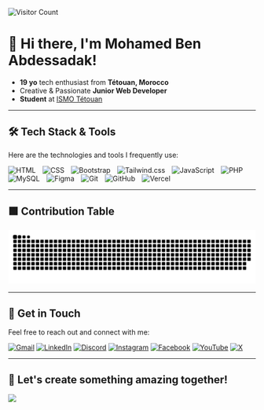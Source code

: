 ![Visitor Count](https://komarev.com/ghpvc/?username=med6ba&color=blue)
<h1>👋 Hi there, I'm Mohamed Ben Abdessadak!</h1>

- **19 yo** tech enthusiast from **Tétouan, Morocco**
- Creative & Passionate **Junior Web Developer**
- **Student** at <a href="https://www.ismo.ma">ISMO Tétouan</a>

---

## 🛠️ Tech Stack & Tools
Here are the technologies and tools I frequently use:

<img src="https://img.shields.io/badge/-%23E34F26.svg?logo=html5&logoColor=white" alt="HTML" width="50" style="display:inline; margin-right:10px;">
<img src="https://img.shields.io/badge/-1572B6?logo=css3&logoColor=fff" alt="CSS" width="50" style="display:inline; margin-right:10px;">
<img src="https://img.shields.io/badge/-7952B3?logo=bootstrap&logoColor=fff" alt="Bootstrap" width="50" style="display:inline; margin-right:10px;">
<img src="https://img.shields.io/badge/-%2306B6D4.svg?logo=tailwind-css&logoColor=white" alt="Tailwind.css" width="50" style="display:inline; margin-right:10px;">
<img src="https://img.shields.io/badge/-F7DF1E?logo=javascript&logoColor=000" alt="JavaScript" width="50" style="display:inline; margin-right:10px;">
<img src="https://img.shields.io/badge/-%23777BB4.svg?&logo=php&logoColor=white" alt="PHP" width="50" style="display:inline; margin-right:10px;">
<img src="https://img.shields.io/badge/-4479A1?logo=mysql&logoColor=fff" alt="MySQL" width="50" style="display:inline; margin-right:10px;">
<img src="https://img.shields.io/badge/-F24E1E?logo=figma&logoColor=white" alt="Figma" width="50" style="display:inline; margin-right:10px;">
<img src="https://img.shields.io/badge/-F05032?logo=git&logoColor=fff" alt="Git" width="50" style="display:inline; margin-right:10px;">
<img src="https://img.shields.io/badge/-%23121011.svg?logo=github&logoColor=white" alt="GitHub" width="50" style="display:inline; margin-right:10px;">
<img src="https://img.shields.io/badge/-%23000000.svg?logo=vercel&logoColor=white" alt="Vercel" width="50" style="display:inline;">



<!--
[![HTML](https://img.shields.io/badge/-%23E34F26.svg?logo=html5&logoColor=white)](#)
[![CSS](https://img.shields.io/badge/-1572B6?logo=css3&logoColor=fff)](#)
[![Bootstrap](https://img.shields.io/badge/-7952B3?logo=bootstrap&logoColor=fff)](#)
[![Tailwind.css](https://img.shields.io/badge/-%2306B6D4.svg?logo=tailwind-css&logoColor=white)](#)
[![JavaScript](https://img.shields.io/badge/-F7DF1E?logo=javascript&logoColor=000)](#)
[![PHP](https://img.shields.io/badge/-%23777BB4.svg?&logo=php&logoColor=white)](#)
[![MySQL](https://img.shields.io/badge/-4479A1?logo=mysql&logoColor=fff)](#)
[![Figma](https://img.shields.io/badge/-F24E1E?logo=figma&logoColor=white)](#)
[![Git](https://img.shields.io/badge/-F05032?logo=git&logoColor=fff)](#)
[![GitHub](https://img.shields.io/badge/-%23121011.svg?logo=github&logoColor=white)](https://github.com/med6ba)
[![Vercel](https://img.shields.io/badge/-%23000000.svg?logo=vercel&logoColor=white)](#) -->

<!--
[![GitLab](https://img.shields.io/badge/GitLab-FC6D26?logo=gitlab&logoColor=fff)](https://gitlab.com/med6ba)
[![VS Code](https://custom-icon-badges.demolab.com/badge/VS%20Code-0078d7.svg?logo=vsc&logoColor=white)](#)
[![Linux](https://img.shields.io/badge/Linux-FCC624?logo=linux&logoColor=black)](#)
[![Canva](https://img.shields.io/badge/Canva-%2300C4CC.svg?&logo=Canva&logoColor=white)](#)
[![Netlify](https://img.shields.io/badge/Netlify-%23000000.svg?logo=netlify&logoColor=#00C7B7)](#)
[![Sass](https://img.shields.io/badge/Sass-C69?logo=sass&logoColor=fff)](#)
[![React.js](https://img.shields.io/badge/React.js-%2320232a.svg?logo=react&logoColor=%2361DAFB)](#)
[![NodeJS](https://img.shields.io/badge/Node.js-6DA55F?logo=node.js&logoColor=white)](#)
[![Next.js](https://img.shields.io/badge/Next.js-black?logo=next.js&logoColor=white)](#)
[![Vite](https://img.shields.io/badge/Vite-646CFF?logo=vite&logoColor=fff)](#)
[![WordPress](https://img.shields.io/badge/WordPress-%2321759B.svg?logo=wordpress&logoColor=white)](#)
![Elementor](https://img.shields.io/badge/Elementor-92003B?logo=elementor&logoColor=white)


[![Linux](https://img.shields.io/badge/Linux-FCC624?logo=linux&logoColor=black)](#)
[![Bash](https://img.shields.io/badge/Bash-4EAA25?logo=gnubash&logoColor=fff)](#)

![Top Langs](https://github-readme-stats.vercel.app/api/top-langs/?username=med6ba&hide_progress=true&theme=dark)
-->

---

## 🟩 Contribution Table
<img  src="https://raw.githubusercontent.com/Elanza-48/Elanza-48/main/resources/img/github-contribution-grid-snake.svg"/>

---

## 💬 Get in Touch
Feel free to reach out and connect with me:

[![Gmail](https://img.shields.io/badge/med6ba@gmail.com-D14836?logo=gmail&logoColor=white)](mailto:med6ba@gmail.com)
[![LinkedIn](https://custom-icon-badges.demolab.com/badge/LinkedIn-0A66C2?logo=linkedin-white&logoColor=fff)](https://linkedin.com/in/med6ba)
[![Discord](https://img.shields.io/badge/Discord-%235865F2.svg?&logo=discord&logoColor=white)](https://discord.gg/jtzbBmJDPA)
[![Instagram](https://img.shields.io/badge/Instagram-%23E4405F.svg?logo=Instagram&logoColor=white)](https://instagram.com/medba.dev)
[![Facebook](https://img.shields.io/badge/Facebook-%231877F2.svg?logo=Facebook&logoColor=white)](https://facebook.com/med6ba)
[![YouTube](https://img.shields.io/badge/YouTube-%23FF0000.svg?logo=YouTube&logoColor=white)](https://www.youtube.com/@med6ba)
[![X](https://img.shields.io/badge/X-%23000000.svg?logo=X&logoColor=white)](https://x.com/med6ba)

---

<h2>🚀 Let's create something amazing together!</h2>
<img src="https://media4.giphy.com/media/v1.Y2lkPTc5MGI3NjExazhkOXR0bDJlMWljODdxbmI5azUwN3prbHRvNjhjNmRwemM2MnQ0NiZlcD12MV9pbnRlcm5hbF9naWZfYnlfaWQmY3Q9Zw/CjmvTCZf2U3p09Cn0h/giphy.gif" width="150"/>
